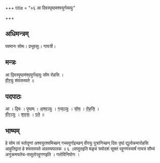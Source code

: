 +++
title = "०६ आ दिवस्पृष्ठमश्वयुर्गव्ययुः"

+++
## अधिमन्त्रम्
पवमानः सोमः। प्रभूवसुः। गायत्री।

## मन्त्रः
आ दि॒वस्पृ॒ष्ठम॑श्व॒युर्ग॑व्य॒युः सो॑म रोहसि ।  
वी॒र॒युः श॑वसस्पते ॥

## पदपाठः
आ । दि॒वः । पृ॒ष्ठम् । अ॒श्व॒ऽयुः । ग॒व्य॒ऽयुः । सो॒म॒ । रो॒ह॒सि॒ ।  
वी॒र॒ऽयुः । श॒व॒सः॒ । प॒ते॒ ॥

## भाष्यम्
हे सोम त्वं स्तोतॄणां अश्वयुरश्वमिच्छन् गच्ययुर्गाइच्छन् वीरयुः पुत्रानिच्छन् दिवः पृष्ठं द्युलोकमारोहसि आहुतिद्वारा हे शवसस्पते अन्नस्यपालक ॥ ६ ॥ससुतइति षळृचं त्रयोदशं सूक्तं रहूगणस्यार्षं गायत्रं सौम्यं अनुक्रमयतेच-ससुतोरहूगणइति । गतोविनियोगः ।